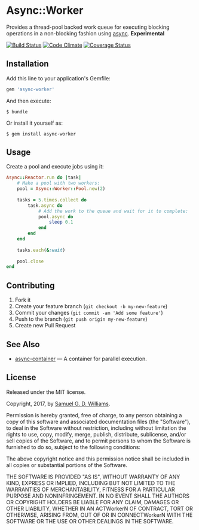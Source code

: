 # Async::Worker

Provides a thread-pool backed work queue for executing blocking operations in a non-blocking fashion using [async]. **Experimental**

[async]: https://github.com/socketry/async

[![Build Status](https://secure.travis-ci.org/socketry/async-worker.svg)](http://travis-ci.org/socketry/async-worker)
[![Code Climate](https://codeclimate.com/github/socketry/async-worker.svg)](https://codeclimate.com/github/socketry/async-worker)
[![Coverage Status](https://coveralls.io/repos/socketry/async-worker/badge.svg)](https://coveralls.io/r/socketry/async-worker)

## Installation

Add this line to your application's Gemfile:

```ruby
gem 'async-worker'
```

And then execute:

	$ bundle

Or install it yourself as:

	$ gem install async-worker

## Usage

Create a pool and execute jobs using it:

```ruby
Async::Reactor.run do |task|
	# Make a pool with two workers:
	pool = Async::Worker::Pool.new(2)
	
	tasks = 5.times.collect do
		task.async do
			# Add the work to the queue and wait for it to complete:
			pool.async do
				sleep 0.1
			end
		end
	end
	
	tasks.each(&:wait)
	
	pool.close
end
```

## Contributing

1. Fork it
2. Create your feature branch (`git checkout -b my-new-feature`)
3. Commit your changes (`git commit -am 'Add some feature'`)
4. Push to the branch (`git push origin my-new-feature`)
5. Create new Pull Request

## See Also

- [async-container](https://github.com/socketry/async-container) — A container for parallel execution.

## License

Released under the MIT license.

Copyright, 2017, by [Samuel G. D. Williams](http://www.codeotaku.com/samuel-williams).

Permission is hereby granted, free of charge, to any person obtaining a copy
of this software and associated documentation files (the "Software"), to deal
in the Software without restriction, including without limitation the rights
to use, copy, modify, merge, publish, distribute, sublicense, and/or sell
copies of the Software, and to permit persons to whom the Software is
furnished to do so, subject to the following conditions:

The above copyright notice and this permission notice shall be included in
all copies or substantial portions of the Software.

THE SOFTWARE IS PROVIDED "AS IS", WITHOUT WARRANTY OF ANY KIND, EXPRESS OR
IMPLIED, INCLUDING BUT NOT LIMITED TO THE WARRANTIES OF MERCHANTABILITY,
FITNESS FOR A PARTICULAR PURPOSE AND NONINFRINGEMENT. IN NO EVENT SHALL THE
AUTHORS OR COPYRIGHT HOLDERS BE LIABLE FOR ANY CLAIM, DAMAGES OR OTHER
LIABILITY, WHETHER IN AN ACTWorkerN OF CONTRACT, TORT OR OTHERWISE, ARISING FROM,
OUT OF OR IN CONNECTWorkerN WITH THE SOFTWARE OR THE USE OR OTHER DEALINGS IN
THE SOFTWARE.
